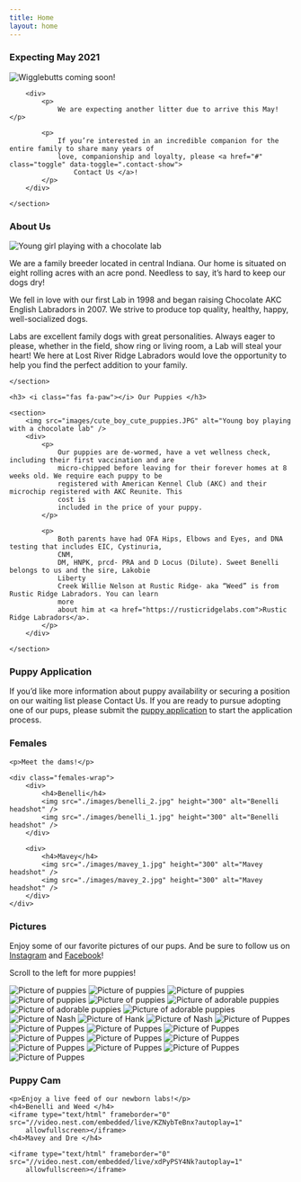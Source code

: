 ```yaml
---
title: Home
layout: home
---
```


<article id="coming-2021">
<h3> <i class="fas fa-paw"></i> Expecting May 2021 </h3>
<section class="row">
<img src="images/puppies1.JPG" alt="Wigglebutts coming soon!" class="img-banner" />

        <div>
            <p>
                We are expecting another litter due to arrive this May! </p>
    
            <p>
                If you’re interested in an incredible companion for the entire family to share many years of
                love, companionship and loyalty, please <a href="#" class="toggle" data-toggle=".contact-show">
                    Contact Us </a>!
            </p>
        </div>
    
    </section>

</article>

<article id="about">
<h3> <i class="fas fa-paw"></i> About Us </h3>
<section>
<img src="images/cute_girl_cute_puppies.JPG" alt="Young girl playing with a chocolate lab" />
<div>
<p>
We are a family breeder located in central Indiana. Our home is situated on eight rolling acres
with
an acre pond. Needless to say, it’s hard to keep our dogs dry!
</p>
<p>
We fell in love with our first Lab in
1998 and began raising Chocolate AKC English Labradors in 2007. We strive to produce top
quality,
healthy, happy, well-socialized dogs.
</p>
<p>Labs are excellent family dogs with great personalities.
Always eager to please, whether in the field, show ring or living room, a Lab will steal your
heart!
We here at Lost River Ridge Labradors would love the opportunity to help you find the perfect
addition to your family.
</p>
</div>

    </section>
    
    <h3> <i class="fas fa-paw"></i> Our Puppies </h3>
    
    <section>
        <img src="images/cute_boy_cute_puppies.JPG" alt="Young boy playing with a chocolate lab" />
        <div>
            <p>
                Our puppies are de-wormed, have a vet wellness check, including their first vaccination and are
                micro-chipped before leaving for their forever homes at 8 weeks old. We require each puppy to be
                registered with American Kennel Club (AKC) and their microchip registered with AKC Reunite. This
                cost is
                included in the price of your puppy.
            </p>
    
            <p>
                Both parents have had OFA Hips, Elbows and Eyes, and DNA testing that includes EIC, Cystinuria,
                CNM,
                DM, HNPK, prcd- PRA and D Locus (Dilute). Sweet Benelli belongs to us and the sire, Lakobie
                Liberty
                Creek Willie Nelson at Rustic Ridge- aka “Weed” is from Rustic Ridge Labradors. You can learn
                more
                about him at <a href="https://rusticridgelabs.com">Rustic Ridge Labradors</a>.
            </p>
        </div>
    
    </section>

</article>

<section>
<h3> <i class="fas fa-paw"></i> Puppy Application </h3>
<p>If you’d like more information about puppy availability or securing a position on our waiting list please
<a class="toggle" data-toggle=".contact-show">Contact Us</a>. If
you are ready to pursue adopting one of our pups, please submit the <a href="./interested.html">puppy application</a> to start the application process.
</p>
</section>

<section id="females">
<h3> <i class="fas fa-paw"></i> Females </h3>

    <p>Meet the dams!</p>
    
    <div class="females-wrap">
        <div>
            <h4>Benelli</h4>
            <img src="./images/benelli_2.jpg" height="300" alt="Benelli headshot" />
            <img src="./images/benelli_1.jpg" height="300" alt="Benelli headshot" />
        </div>
    
        <div>
            <h4>Mavey</h4>
            <img src="./images/mavey_1.jpg" height="300" alt="Mavey headshot" />
            <img src="./images/mavey_2.jpg" height="300" alt="Mavey headshot" />
        </div>
    </div>

</section>

<h3> <i class="fas fa-paw"></i> Pictures </h3>

<p> Enjoy some of our favorite pictures of our pups. And be sure to follow us on <a
href="https://www.instagram.com/lostriverridge_labradors/">Instagram</a> and <a
href="https://www.facebook.com/lostriverridgelabradors">Facebook</a>!</p>
<p class="hidden-lg">Scroll to the left for more puppies!</p>
<section id="pictures">
<img src="images/20200721_181821.jpg" alt="Picture of puppies" />
<!-- <img src="images/158442.jpeg" alt="Picture of puppies" /> -->
<!-- <video controls>
<source src="./images/20200721_181925.mov" type="video/mp4" />
</video> -->
<img src="images/144227.jpeg" alt="Picture of puppies" />
<img src="images/puppies15.jpg" alt="Picture of puppies" />
<img src="images/IMG_20191018_203001.jpg" alt="Picture of puppies" />
<!-- <img src="images/imagejpeg_0-1.jpg" alt="Picture of puppies" /> -->
<img src="images/FB_IMG_1578790648427.jpg" alt="Picture of puppies" />
<!-- <video controls>
<source src="./images/20200721_182158.mov" type="video/mp4" />
</video> -->
<img src="images/puppies3.JPG" alt="Picture of adorable puppies" />
<img src="images/puppies10.JPG" alt="Picture of adorable puppies" />
<img src="images/puppies1.JPG" alt="Picture of adorable puppies" />
<img src="images/puppies16.jpg" alt="Picture of Nash" />
<!-- <img src="images/puppies9.JPG" alt="Picture of adorable puppies" /> -->
<!-- <video controls>
<source src="./images/video3gpp_0.mov" type="video/mp4" />
</video> -->
<img src="images/puppies13.jpg" alt="Picture of Hank" />
<img src="images/puppies14.jpg" alt="Picture of Nash" />
<img src="images/newpic1.jpg" alt="Picture of Puppes" />
<img src="images/newpic2.jpg" alt="Picture of Puppes" />
<img src="images/newpic3.jpg" alt="Picture of Puppes" />
<img src="images/newpic4.jpg" alt="Picture of Puppes" />
<img src="images/newpic5.jpg" alt="Picture of Puppes" />
<img src="images/newpic6.jpg" alt="Picture of Puppes" />
<img src="images/newpic7.jpg" alt="Picture of Puppes" />
<img src="images/newpic8.jpg" alt="Picture of Puppes" />
<img src="images/newpic9.jpg" alt="Picture of Puppes" />
<img src="images/newpic10.jpg" alt="Picture of Puppes" />
<img src="images/newpic11.jpg" alt="Picture of Puppes" />
</section>

<section id="puppy-cam">
<h3> <i class="fas fa-paw"></i> Puppy Cam </h3>

    <p>Enjoy a live feed of our newborn labs!</p>
    <h4>Benelli and Weed </h4>
    <iframe type="text/html" frameborder="0" src="//video.nest.com/embedded/live/KZNybTeBnx?autoplay=1"
        allowfullscreen></iframe>
    <h4>Mavey and Dre </h4>
    
    <iframe type="text/html" frameborder="0" src="//video.nest.com/embedded/live/xdPyPSY4Nk?autoplay=1"
        allowfullscreen></iframe>

</section>